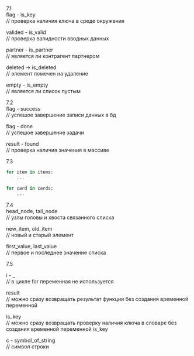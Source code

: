 7.1  
flag - is_key  
// проверка наличия ключа в среде окружения

valided - is_valid  
// проверка валидности вводных данных

partner - is_partner  
// является ли контрагент партнером

deleted -> is_deleted  
// элемент помечен на удаление

empty - is_empty  
// является ли список пустым

7.2  
flag - success  
// успешое завершение записи данных в бд

flag - done  
// успешое завершение задачи

result - found  
// проверка наличия значения в массиве

7.3  
```python
for item in items:  
    ...
```
```python
for card in cards:  
    ...
```

7.4  
head_node, tail_node  
// узлы головы и хвоста связанного списка

new_item, old_item  
// новый и старый элемент

first_value, last_value  
// первое и последнее значение списка

7.5

i - _  
// в цикле for переменная не используется

result  
// можно сразу возвращать результат функции без создания временной переменной

is_key  
// можно сразу возвращать проверку наличия ключа в словаре без создания временной переменной is_key

с - symbol_of_string  
// символ строки
